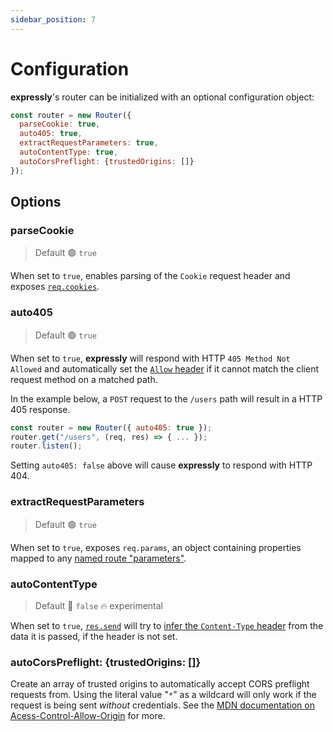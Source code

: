```yaml
---
sidebar_position: 7
---
```


# Configuration

**expressly**'s router can be initialized with an optional configuration object:

```javascript
const router = new Router({
  parseCookie: true,
  auto405: true,
  extractRequestParameters: true,
  autoContentType: true,
  autoCorsPreflight: {trustedOrigins: []}
});
```

## Options

### parseCookie

> Default 🟢 `true`

When set to `true`, enables parsing of the `Cookie` request header and exposes [`req.cookies`](handling-data/cookies.md#request-cookies).

### auto405

> Default 🟢 `true`

When set to `true`, **expressly** will respond with HTTP `405 Method Not Allowed` and automatically set the [`Allow` header](https://developer.mozilla.org/en-US/docs/Web/HTTP/Headers/Allow) if it cannot match the client request method on a matched path.

In the example below, a `POST` request to the `/users` path will result in a HTTP 405 response.

```javascript
const router = new Router({ auto405: true });
router.get("/users", (req, res) => { ... });
router.listen();
```

Setting `auto405: false` above will cause **expressly** to respond with HTTP 404.

### extractRequestParameters

> Default 🟢 `true`

When set to `true`, exposes `req.params`, an object containing properties mapped to any [named route "parameters"](./routing#path-parameters).

### autoContentType

> Default 🔴 `false` 🔥 experimental

When set to `true`, [`res.send`](handling-data/response.md#ressend) will try to [infer the `Content-Type` header](https://expressjs.com/en/4x/api.html#res.send) from the data it is passed, if the header is not set.

### autoCorsPreflight: {trustedOrigins: []}

Create an array of trusted origins to automatically accept CORS preflight requests from. Using the literal value "```*```" as a wildcard will only work if the request is being sent *without* credentials. See the [MDN documentation on Acess-Control-Allow-Origin](https://developer.mozilla.org/en-US/docs/Web/HTTP/Headers/Access-Control-Allow-Origin#directives) for more.
